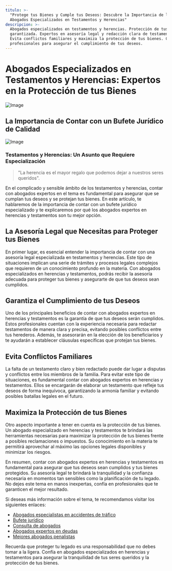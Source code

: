 ```yaml
---
titulo: >-
  "Protege tus Bienes y Cumple tus Deseos: Descubre la Importancia de los
  Abogados Especializados en Testamentos y Herencias"
descripcion: >-
  Abogados especializados en testamentos y herencias. Protección de tus bienes
  garantizada. Expertos en asesoría legal y redacción clara de testamentos.
  Evita conflictos familiares y maximiza la protección de tus bienes. Confía en
  profesionales para asegurar el cumplimiento de tus deseos.
---
```


# Abogados Especializados en Testamentos y Herencias: Expertos en la Protección de tus Bienes

![Image](./img/abogados-expertos-en-herencias-y-testamentos-1.webp)

## La Importancia de Contar con un Bufete Jurídico de Calidad

![Image](./img/abogados-expertos-en-herencias-y-testamentos-2.webp)

### Testamentos y Herencias: Un Asunto que Requiere Especialización

> "La herencia es el mayor regalo que podemos dejar a nuestros seres queridos".

En el complicado y sensible ámbito de los testamentos y herencias, contar con abogados expertos en el tema es fundamental para asegurar que se cumplan tus deseos y se protejan tus bienes. En este artículo, te hablaremos de la importancia de contar con un bufete jurídico especializado y te explicaremos por qué los abogados expertos en herencias y testamentos son tu mejor opción.

## La Asesoría Legal que Necesitas para Proteger tus Bienes

En primer lugar, es esencial entender la importancia de contar con una asesoría legal especializada en testamentos y herencias. Este tipo de situaciones implican una serie de trámites y procesos legales complejos que requieren de un conocimiento profundo en la materia. Con abogados especializados en herencias y testamentos, podrás recibir la asesoría adecuada para proteger tus bienes y asegurarte de que tus deseos sean cumplidos.

## Garantiza el Cumplimiento de tus Deseos

Uno de los principales beneficios de contar con abogados expertos en herencias y testamentos es la garantía de que tus deseos serán cumplidos. Estos profesionales cuentan con la experiencia necesaria para redactar testamentos de manera clara y precisa, evitando posibles conflictos entre tus herederos. Además, te asesorarán en la elección de los beneficiarios y te ayudarán a establecer cláusulas específicas que protejan tus bienes.

## Evita Conflictos Familiares

La falta de un testamento claro y bien redactado puede dar lugar a disputas y conflictos entre los miembros de la familia. Para evitar este tipo de situaciones, es fundamental contar con abogados expertos en herencias y testamentos. Ellos se encargarán de elaborar un testamento que refleje tus deseos de forma inequívoca, garantizando la armonía familiar y evitando posibles batallas legales en el futuro.

## Maximiza la Protección de tus Bienes

Otro aspecto importante a tener en cuenta es la protección de tus bienes. Un abogado especializado en herencias y testamentos te brindará las herramientas necesarias para maximizar la protección de tus bienes frente a posibles reclamaciones o impuestos. Su conocimiento en la materia te permitirá aprovechar al máximo las opciones legales disponibles y minimizar los riesgos.










En resumen, contar con abogados expertos en herencias y testamentos es fundamental para asegurar que tus deseos sean cumplidos y tus bienes protegidos. Su asesoría legal te brindará la tranquilidad y la confianza necesaria en momentos tan sensibles como la planificación de tu legado. No dejes este tema en manos inexpertas, confía en profesionales que te garanticen el mejor resultado.






Si deseas más información sobre el tema, te recomendamos visitar los siguientes enlaces:






- [Abogados especialistas en accidentes de tráfico](abogados-especialistas-en-accidentes-de-trafico)
- [Bufete jurídico](bufete-juridico)
- [Consulta de abogados](consulta-de-abogados)
- [Abogados expertos en deudas](abogados-especialistas-en-deudas)
- [Mejores abogados penalistas](mejores-abogados-penalistas)






Recuerda que proteger tu legado es una responsabilidad que no debes tomar a la ligera. Confía en abogados especializados en herencias y testamentos para asegurar la tranquilidad de tus seres queridos y la protección de tus bienes.






